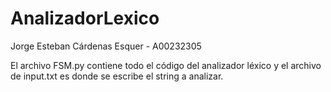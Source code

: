 # AnalizadorLexico
Jorge Esteban Cárdenas Esquer - A00232305

El archivo FSM.py contiene todo el código del analizador léxico y el archivo de input.txt es donde se escribe el string a analizar.


